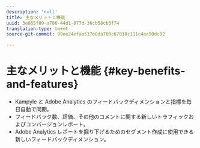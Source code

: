 ```yaml
---
description: 'null'
title: 主なメリットと機能
uuid: 3e865f89-a786-44d1-877d-36cb58cb3f74
translation-type: tm+mt
source-git-commit: 99ee24efaa517e8da700c67818c111c4aa90dc02

---
```



# 主なメリットと機能 {#key-benefits-and-features}

* Kampyle と Adobe Analytics のフィードバックディメンションと指標を毎日自動で同期。
* フィードバック数、評価、その他のコメントに関する新しいトラフィックおよびコンバージョンレポート。
* Adobe Analytics レポートを掘り下げるためのセグメント作成に使用できる新しいフィードバックディメンション。

